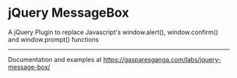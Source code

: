 # jQuery MessageBox

A jQuery Plugin to replace Javascript's window.alert(), window.confirm() and window.prompt() functions

---

Documentation and examples at https://gasparesganga.com/labs/jquery-message-box/
